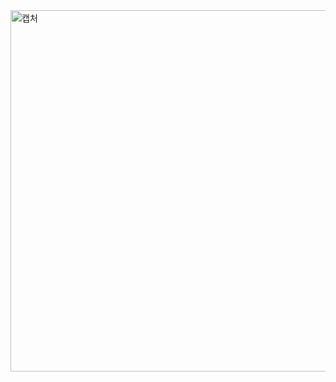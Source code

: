 <img width="878" height="578" alt="캡처" src="https://github.com/user-attachments/assets/83657549-eca6-4716-b61d-eeae4345929c" />
